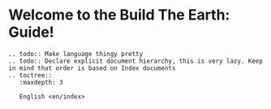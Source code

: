 Welcome to the Build The Earth: Guide!
==================================================

```eval_rst
.. todo:: Make language thingy pretty
.. todo:: Declare explicit document hierarchy, this is very lazy. Keep in mind that order is based on Index documents
.. toctree::
   :maxdepth: 3

   English <en/index>
```